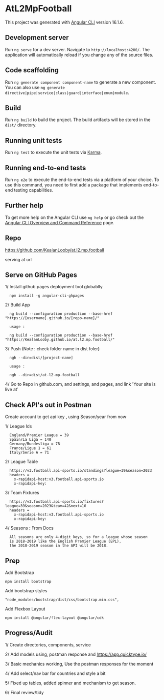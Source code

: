 # AtL2MpFootball

This project was generated with [Angular CLI](https://github.com/angular/angular-cli) version 16.1.6.

## Development server

Run `ng serve` for a dev server. Navigate to `http://localhost:4200/`. The application will automatically reload if you
change any of the source files.

## Code scaffolding

Run `ng generate component component-name` to generate a new component. You can also
use `ng generate directive|pipe|service|class|guard|interface|enum|module`.

## Build

Run `ng build` to build the project. The build artifacts will be stored in the `dist/` directory.

## Running unit tests

Run `ng test` to execute the unit tests via [Karma](https://karma-runner.github.io).

## Running end-to-end tests

Run `ng e2e` to execute the end-to-end tests via a platform of your choice. To use this command, you need to first add a
package that implements end-to-end testing capabilities.

## Further help

To get more help on the Angular CLI use `ng help` or go check out
the [Angular CLI Overview and Command Reference](https://angular.io/cli) page.

## Repo

https://github.com/KealanLooby/at.l2.mp.football

serving at url

## Serve on GitHub Pages

1/ Install github pages deployment tool globablly

      npm install -g angular-cli-ghpages

2/ Build App

      ng build --configuration production --base-href "https://[username].github.io/[repo-name]/"
      
      usage : 

      ng build --configuration production --base-href "https://KealanLooby.github.io/at.l2.mp.football/"

3/ Push (Note : check folder name in dist foler)

      ngh --dir=dist/[project-name]

      usage :
    
      ngh --dir=dist/at-l2-mp-football

4/ Go to Repo in github.com, and settings, and pages, and link 'Your site is live at'

## Check API's out in Postman

Create account to get api key , using Season/year from now

1/ League Ids

      England/Premier League = 39
      Spain/La Liga = 140
      Germany/Bundesliga = 78
      France/Ligue 1 = 61
      Italy/Serie A = 71

2/ League Table

      https://v3.football.api-sports.io/standings?league=39&season=2023
      headers =
        x-rapidapi-host:v3.football.api-sports.io
        x-rapidapi-key: 

3/ Team Fixtures

      https://v3.football.api-sports.io/fixtures?league=39&season=2023&team=42&next=10
      headers =
        x-rapidapi-host:v3.football.api-sports.io
        x-rapidapi-key: 

4/ Seasons : From Docs

      All seasons are only 4-digit keys, so for a league whose season 
      is 2018-2019 like the English Premier League (EPL), 
      the 2018-2019 season in the API will be 2018.

## Prep

Add Bootstrap

    npm install bootstrap

Add bootstrap styles

    "node_modules/bootstrap/dist/css/bootstrap.min.css",

Add Flexbox Layout

    npm install @angular/flex-layout @angular/cdk

## Progress/Audit

1/ Create directories, components, service

2/ Add models using, postman response and https://app.quicktype.io/

3/ Basic mechanics working, Use the postman responses for the moment

4/ Add select/nav bar for countries and style a bit

5/ Fixed up tables, added spinner and mechanism to get season.

6/ Final review/tidy

